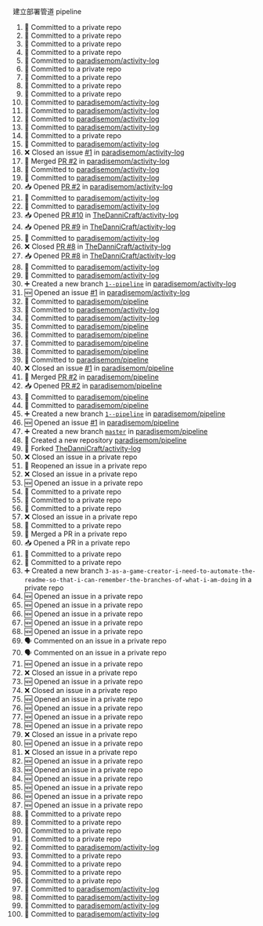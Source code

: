 建立部署管道 pipeline
<!--START_SECTION:activity-->
1. 📝 Committed to a private repo
2. 📝 Committed to a private repo
3. 📝 Committed to a private repo
4. 📝 Committed to a private repo
5. 📝 Committed to [paradisemom/activity-log](https://github.com/paradisemom/activity-log/commit/0d6a35154ca86988ab97e331c9ad840746b02fb0)
6. 📝 Committed to a private repo
7. 📝 Committed to a private repo
8. 📝 Committed to a private repo
9. 📝 Committed to a private repo
10. 📝 Committed to [paradisemom/activity-log](https://github.com/paradisemom/activity-log/commit/934aebd98a47fc5eac2ab8b14bafe4d60ccbf9fa)
11. 📝 Committed to [paradisemom/activity-log](https://github.com/paradisemom/activity-log/commit/04c4912b3ba072d90a9d20105a6141dd2e184044)
12. 📝 Committed to [paradisemom/activity-log](https://github.com/paradisemom/activity-log/commit/8e44aee5245e819b6cd33e0e9b8031872ac878fe)
13. 📝 Committed to [paradisemom/activity-log](https://github.com/paradisemom/activity-log/commit/c6979eadee9ee99072daf8978bcde1bc14c042aa)
14. 📝 Committed to a private repo
15. 📝 Committed to [paradisemom/activity-log](https://github.com/paradisemom/activity-log/commit/14419bf490c599c7b75ff5db1f83530c118f4029)
16. ❌ Closed an issue [#1](https://github.com/paradisemom/activity-log/issues/1) in [paradisemom/activity-log](https://github.com/paradisemom/activity-log)
17. 🔀 Merged [PR #2](https://github.com/paradisemom/activity-log/pull/2) in [paradisemom/activity-log](https://github.com/paradisemom/activity-log)
18. 📝 Committed to [paradisemom/activity-log](https://github.com/paradisemom/activity-log/commit/405e68049eb38896eca6a24dc2fd71919f9d7291)
19. 📝 Committed to [paradisemom/activity-log](https://github.com/paradisemom/activity-log/commit/9d61d3cd64386dab0a1b7bd5da475bad241694f2)
20. 📥 Opened [PR #2](https://github.com/paradisemom/activity-log/pull/2) in [paradisemom/activity-log](https://github.com/paradisemom/activity-log)
21. 📝 Committed to [paradisemom/activity-log](https://github.com/paradisemom/activity-log/commit/fb1a02fe4134cebd72bfe1bf6bfdc44add99dbdf)
22. 📝 Committed to [paradisemom/activity-log](https://github.com/paradisemom/activity-log/commit/dce1b8b6c3b7c0edce16b4e8e83254bfc6063d00)
23. 📥 Opened [PR #10](https://github.com/TheDanniCraft/activity-log/pull/10) in [TheDanniCraft/activity-log](https://github.com/TheDanniCraft/activity-log)
24. 📥 Opened [PR #9](https://github.com/TheDanniCraft/activity-log/pull/9) in [TheDanniCraft/activity-log](https://github.com/TheDanniCraft/activity-log)
25. 📝 Committed to [paradisemom/activity-log](https://github.com/paradisemom/activity-log/commit/69a73d78e5b7a4317b6c73191133a297a058fa85)
26. ❌ Closed [PR #8](https://github.com/TheDanniCraft/activity-log/pull/8) in [TheDanniCraft/activity-log](https://github.com/TheDanniCraft/activity-log)
27. 📥 Opened [PR #8](https://github.com/TheDanniCraft/activity-log/pull/8) in [TheDanniCraft/activity-log](https://github.com/TheDanniCraft/activity-log)
28. 📝 Committed to [paradisemom/activity-log](https://github.com/paradisemom/activity-log/commit/7cc0767855296cd010ef1274f38c180595e21f7c)
29. 📝 Committed to [paradisemom/activity-log](https://github.com/paradisemom/activity-log/commit/14419bf490c599c7b75ff5db1f83530c118f4029)
30. ➕ Created a new branch [`1--pipeline`](https://github.com/paradisemom/activity-log/tree/1--pipeline) in [paradisemom/activity-log](https://github.com/paradisemom/activity-log)
31. 🆕 Opened an issue [#1](https://github.com/paradisemom/activity-log/issues/1) in [paradisemom/activity-log](https://github.com/paradisemom/activity-log)
32. 📝 Committed to [paradisemom/pipeline](https://github.com/paradisemom/pipeline/commit/1e1dc8ee979f5a49c23d4031f7005b0e12b64375)
33. 📝 Committed to [paradisemom/activity-log](https://github.com/paradisemom/activity-log/commit/00aee57f3249a8bc5ca9e851f40521c8e4350128)
34. 📝 Committed to [paradisemom/activity-log](https://github.com/paradisemom/activity-log/commit/ef1724117ef33a82d50bff20064663e3ddef38c0)
35. 📝 Committed to [paradisemom/pipeline](https://github.com/paradisemom/pipeline/commit/3280c2ed01a17c04a70646d834aa43b2761ef273)
36. 📝 Committed to [paradisemom/pipeline](https://github.com/paradisemom/pipeline/commit/d7a659cb1525d6df0a90b1890166d3f3dda07205)
37. 📝 Committed to [paradisemom/pipeline](https://github.com/paradisemom/pipeline/commit/f0d0245fdd179f86849bcd44f3376507d72ab7df)
38. 📝 Committed to [paradisemom/pipeline](https://github.com/paradisemom/pipeline/commit/ce281d624bbcaa292a4b2767a5bd9a8460b77eaf)
39. 📝 Committed to [paradisemom/pipeline](https://github.com/paradisemom/pipeline/commit/2de2e35ebc3cb326a12a3cd2331dc5bfe94c9de5)
40. ❌ Closed an issue [#1](https://github.com/paradisemom/pipeline/issues/1) in [paradisemom/pipeline](https://github.com/paradisemom/pipeline)
41. 🔀 Merged [PR #2](https://github.com/paradisemom/pipeline/pull/2) in [paradisemom/pipeline](https://github.com/paradisemom/pipeline)
42. 📥 Opened [PR #2](https://github.com/paradisemom/pipeline/pull/2) in [paradisemom/pipeline](https://github.com/paradisemom/pipeline)
43. 📝 Committed to [paradisemom/pipeline](https://github.com/paradisemom/pipeline/commit/2fccec1dc33a598a90de7f4778612e3acc49a319)
44. 📝 Committed to [paradisemom/pipeline](https://github.com/paradisemom/pipeline/commit/2de2e35ebc3cb326a12a3cd2331dc5bfe94c9de5)
45. ➕ Created a new branch [`1--pipeline`](https://github.com/paradisemom/pipeline/tree/1--pipeline) in [paradisemom/pipeline](https://github.com/paradisemom/pipeline)
46. 🆕 Opened an issue [#1](https://github.com/paradisemom/pipeline/issues/1) in [paradisemom/pipeline](https://github.com/paradisemom/pipeline)
47. ➕ Created a new branch [`master`](https://github.com/paradisemom/pipeline/tree/master) in [paradisemom/pipeline](https://github.com/paradisemom/pipeline)
48. 🎉 Created a new repository [paradisemom/pipeline](https://github.com/paradisemom/pipeline)
49. 🍴 Forked [TheDanniCraft/activity-log](https://github.com/TheDanniCraft/activity-log)
50. ❌ Closed an issue in a private repo
51. 🔄 Reopened an issue in a private repo
52. ❌ Closed an issue in a private repo
53. 🆕 Opened an issue in a private repo
54. 📝 Committed to a private repo
55. 📝 Committed to a private repo
56. 📝 Committed to a private repo
57. ❌ Closed an issue in a private repo
58. 📝 Committed to a private repo
59. 🔀 Merged a PR in a private repo
60. 📥 Opened a PR in a private repo
61. 📝 Committed to a private repo
62. 📝 Committed to a private repo
63. ➕ Created a new branch `3-as-a-game-creator-i-need-to-automate-the-readme-so-that-i-can-remember-the-branches-of-what-i-am-doing` in a private repo
64. 🆕 Opened an issue in a private repo
65. 🆕 Opened an issue in a private repo
66. 🆕 Opened an issue in a private repo
67. 🆕 Opened an issue in a private repo
68. 🆕 Opened an issue in a private repo
69. 🗣 Commented on an issue in a private repo
70. 🗣 Commented on an issue in a private repo
71. 🆕 Opened an issue in a private repo
72. ❌ Closed an issue in a private repo
73. 🆕 Opened an issue in a private repo
74. ❌ Closed an issue in a private repo
75. 🆕 Opened an issue in a private repo
76. 🆕 Opened an issue in a private repo
77. 🆕 Opened an issue in a private repo
78. 🆕 Opened an issue in a private repo
79. ❌ Closed an issue in a private repo
80. 🆕 Opened an issue in a private repo
81. ❌ Closed an issue in a private repo
82. 🆕 Opened an issue in a private repo
83. 🆕 Opened an issue in a private repo
84. 🆕 Opened an issue in a private repo
85. 🆕 Opened an issue in a private repo
86. 🆕 Opened an issue in a private repo
87. 🆕 Opened an issue in a private repo
88. 📝 Committed to a private repo
89. 📝 Committed to a private repo
90. 📝 Committed to a private repo
91. 📝 Committed to a private repo
92. 📝 Committed to [paradisemom/activity-log](https://github.com/paradisemom/activity-log/commit/0d6a35154ca86988ab97e331c9ad840746b02fb0)
93. 📝 Committed to a private repo
94. 📝 Committed to a private repo
95. 📝 Committed to a private repo
96. 📝 Committed to a private repo
97. 📝 Committed to [paradisemom/activity-log](https://github.com/paradisemom/activity-log/commit/934aebd98a47fc5eac2ab8b14bafe4d60ccbf9fa)
98. 📝 Committed to [paradisemom/activity-log](https://github.com/paradisemom/activity-log/commit/04c4912b3ba072d90a9d20105a6141dd2e184044)
99. 📝 Committed to [paradisemom/activity-log](https://github.com/paradisemom/activity-log/commit/8e44aee5245e819b6cd33e0e9b8031872ac878fe)
100. 📝 Committed to [paradisemom/activity-log](https://github.com/paradisemom/activity-log/commit/c6979eadee9ee99072daf8978bcde1bc14c042aa)
<!--END_SECTION:activity-->
